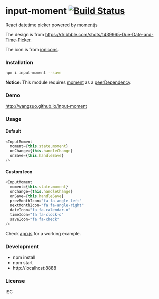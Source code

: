 # input-moment [![Build Status](https://travis-ci.org/wangzuo/input-moment.svg?branch=master)](https://travis-ci.org/wangzuo/input-moment)
React datetime picker powered by [momentjs](http://momentjs.com)

The design is from https://dribbble.com/shots/1439965-Due-Date-and-Time-Picker.

The icon is from [ionicons](http://ionicons.com/).

### Installation
``` sh
npm i input-moment --save
```

**Notice:** This module requires [moment](https://www.npmjs.com/package/moment) as a [peerDependency](https://docs.npmjs.com/files/package.json#peerdependencies).

### Demo
http://wangzuo.github.io/input-moment

### Usage

#### Default

``` javascript
<InputMoment
  moment={this.state.moment}
  onChange={this.handleChange}
  onSave={this.handleSave}
/>
```

#### Custom Icon

``` javascript
<InputMoment
  moment={this.state.moment}
  onChange={this.handleChange}
  onSave={this.handleSave}
  prevMonthIcon="fa fa-angle-left"
  nextMonthIcon="fa fa-angle-right"
  dateIcon="fa fa-calendar-o"
  timeIcon="fa fa-clock-o"
  saveIcon="fa fa-check"
/>
```

Check [app.js](https://github.com/wangzuo/input-moment/blob/master/example/app.js) for a working example.

### Development
- npm install
- npm start
- http://localhost:8888

### License
ISC
